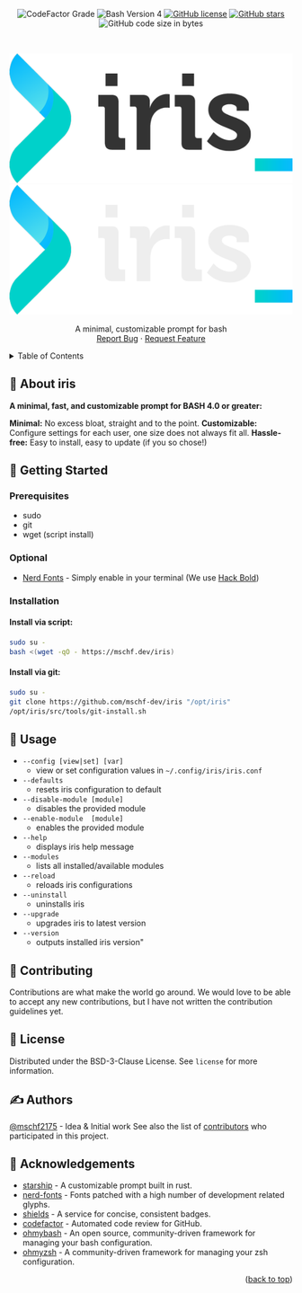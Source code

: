 <div id="top"></div>
  <p align="center">
    <img alt="CodeFactor Grade" src="https://img.shields.io/codefactor/grade/github/mschf-dev/iris?style=for-the-badge">
    <img alt ="Bash Version 4" src="https://img.shields.io/badge/BASH-4.0%2B-blueviolet?style=for-the-badge">
    <a href="https://github.com/mschf-dev/iris/blob/main/license"><img alt="GitHub license" src="https://img.shields.io/github/license/mschf-dev/iris?style=for-the-badge"></a>
    <a href="https://github.com/mschf-dev/iris/stargazers"><img alt="GitHub stars" src="https://img.shields.io/github/stars/mschf-dev/iris?style=for-the-badge"></a>
    <img alt="GitHub code size in bytes" src="https://img.shields.io/github/languages/code-size/mschf-dev/iris?style=for-the-badge">
    <br />
  </p>
<!-- HEADER -->
<br />
<div align="center">
<p align="center">
  <a href="https://github.com/mschf-dev/iris/#gh-light-mode-only">
    <img src="/docs/img/logo_light.png"/>
  </a>
  <a href="https://github.com/mschf-dev/iris/#gh-dark-mode-only">
    <img src="/docs/img/logo_dark.png"/>
  </a>
</p>


  <p align="center">
A minimal, customizable prompt for bash
    <br />
     <a href="https://github.com/mschf-dev/iris/issues">Report Bug</a>
    ·
    <a href="https://github.com/mschf-dev/iris/issues">Request Feature</a>
    <br />
    
  </p>
</div>
<!-- TABLE OF CONTENTS --> 
<details>
  <summary>Table of Contents</summary>
  <ol>
    <li><a href="#about-iris">about iris</a></li>
    <li>
      <a href="#getting-started">getting started</a>
      <ul>
        <li><a href="#prerequisites">prerequisites</a></li>
      </ul>
    </li>
    <li><a href="#usage">usage</a></li>
    <li><a href="#contributing">contributing</a></li>
    <li><a href="#license">license</a></li>
    <li><a href="#inspired-by">inspired by</a></li>
  </ol>
</details>

<!-- ABOUT -->
## 🧐 About iris

**A minimal, fast, and customizable prompt for BASH 4.0 or greater:**

**Minimal:** No excess bloat, straight and to the point.
**Customizable:** Configure settings for each user, one size does not always fit all.
**Hassle-free:** Easy to install, easy to update (if you so chose!)


<!-- INSTALLATION -->
## 🚀 Getting Started

### Prerequisites
  - sudo
  - git
  - wget (script install)
  
### Optional
 - [Nerd Fonts](https://www.nerdfonts.com/) - Simply enable in your terminal (We use [Hack Bold](https://www.nerdfonts.com/font-downloads))

### Installation

#### Install via script:
```bash
sudo su -
bash <(wget -qO - https://mschf.dev/iris)
```
#### Install via git:
```bash
sudo su -
git clone https://github.com/mschf-dev/iris "/opt/iris"
/opt/iris/src/tools/git-install.sh
```


<!-- USAGE -->
## :balloon: Usage 
- `--config [view|set] [var]`   
  - view or set configuration values in `~/.config/iris/iris.conf`
- `--defaults`
  - resets iris configuration to default
- `--disable-module [module]`
  - disables the provided module
- `--enable-module  [module]`
  - enables the provided module
- `--help`
  - displays iris help message
- `--modules`
  - lists all installed/available modules
- `--reload`
  - reloads iris configurations
- `--uninstall`
  - uninstalls iris
- `--upgrade`
  - upgrades iris to latest version
- `--version`
  - outputs installed iris version"

<!-- CONTRIBUTING -->
## :handshake: Contributing

Contributions are what make the world go around. We would love to be able to accept any new contributions, but I have not written the contribution guidelines yet.

<!-- LICENSE -->
## :page_with_curl:	License

Distributed under the BSD-3-Clause License. See `license` for more information.

## :writing_hand: Authors
[@mschf2175](https://github.com/mschf2175) - Idea & Initial work
See also the list of [contributors](https://github.com/mschf-dev/iris/contributors) who participated in this project.

<!-- Acknowledgements -->
## :mega: Acknowledgements
* [starship](https://github.com/starship/starship) - A customizable prompt built in rust.
* [nerd-fonts](https://github.com/ryanoasis/nerd-fonts) - Fonts patched with a high number of development related glyphs.
* [shields](https://github.com/badges/shields) - A service for concise, consistent badges.
* [codefactor](https://github.com/codefactor-io) - Automated code review for GitHub.
* [ohmybash](https://github.com/ohmybash/oh-my-bash) - An open source, community-driven framework for managing your bash configuration.
* [ohmyzsh](https://github.com/ohmyzsh/ohmyzsh) - A community-driven framework for managing your zsh configuration.

<p align="right">(<a href="#top">back to top</a>)</p>
